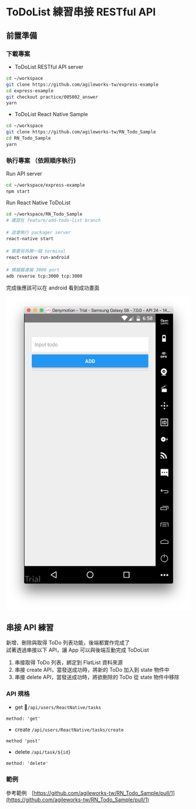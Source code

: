 # ToDoList 練習串接 RESTful API

## 前置準備

### 下載專案

- ToDoList RESTful API server

```bash
cd ~/workspace
git clone https://github.com/agileworks-tw/express-example
cd express-example
git checkout practice/005002_answer
yarn
```

- ToDoList React Native Sample

```bash
cd ~/workspace
git clone https://github.com/agileworks-tw/RN_Todo_Sample
cd RN_Todo_Sample
yarn
```

### 執行專案 （依照順序執行)

Run API server

```bash
cd ~/workspace/express-example
npm start
```

Run React Native ToDoList

```bash
cd ~/workspace/RN_Todo_Sample
# 確認在 feature/add-todo-list branch

# 這會執行 packager server
react-native start

# 需要另外開一個 terminal
react-native run-android

# 模擬器連接 3000 port
adb reverse tcp:3000 tcp:3000
```

完成後應該可以在 android 看到成功畫面

![todo-list-sample-ready](assets/todo-list-sample-ready.png)

## 串接 API 練習

新增、刪除與取得 ToDo 列表功能，後端都實作完成了  
試著透過串接以下 API，讓 App 可以與後端互動完成 ToDoList

1.  串接取得 ToDo 列表，綁定到 FlatList 資料來源
2.  串接 create API，當發送成功時，將新的 ToDo 加入到 state 物件中
3.  串接 delete API，當發送成功時，將欲刪除的 ToDo 從 state 物件中移除

### API 規格

- get `/api/users/ReactNative/tasks`

```text
method: 'get'
```

- create `/api/users/ReactNative/tasks/create`

```text
method 'post'
```

- delete `/api/task/${id}`

```text
method: 'delete'
```

### 範例

參考範例　[https://github.com/agileworks-tw/RN_Todo_Sample/pull/1](https://github.com/agileworks-tw/RN_Todo_Sample/pull/1)

